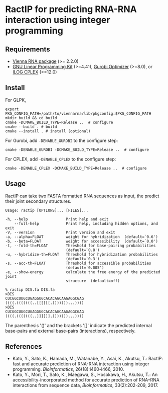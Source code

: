 RactIP for predicting RNA-RNA interaction using integer programming
===================================================================

Requirements
------------

* [Vienna RNA package](http://www.tbi.univie.ac.at/~ivo/RNA/) (>= 2.2.0)
* [GNU Linear Programming Kit](http://www.gnu.org/software/glpk/) (>=4.41),
  [Gurobi Optimizer](http://www.gurobi.com/) (>=8.0),
  or [ILOG CPLEX](http://www.ibm.com/software/products/ibmilogcple/) (>=12.0)

Install
-------

For GLPK,

	export PKG_CONFIG_PATH=/path/to/viennarna/lib/pkgconfig:$PKG_CONFIG_PATH
	mkdir build && cd build
	cmake -DCMAKE_BUILD_TYPE=Release ..  # configure
	cmake --build . # build
	cmake --install . # install (optional)

For Gurobi, add ``-DENABLE_GUROBI`` to the configure step:

	cmake -DENABLE_GUROBI -DCMAKE_BUILD_TYPE=Release ..  # configure

For CPLEX, add ``-DENABLE_CPLEX`` to the configure step:

	cmake -DENABLE_CPLEX -DCMAKE_BUILD_TYPE=Release ..  # configure


Usage
-----

RactIP can take two FASTA formatted RNA sequences as input, the
predict their joint secondary structures.

	Usage: ractip [OPTIONS]... [FILES]...

	-h, --help                 Print help and exit
        --full-help            Print help, including hidden options, and exit
	-V, --version              Print version and exit
	-a, --alpha=FLOAT          weight for hybridization  (default=`0.6')
	-b, --beta=FLOAT           weight for accessibility  (default=`0.0')
	-t, --fold-th=FLOAT        Threshold for base-pairing probabilities
                               (default=`0.8')
	-u, --hybridize-th=FLOAT   Threshold for hybridization probabilities
                               (default=`0.3')
	-s, --acc-th=FLOAT         Threshold for accessible probabilities
                               (default=`0.005')
	-e, --show-energy          calculate the free energy of the predicted joint
                               structure  (default=off)

	% ractip DIS.fa DIS.fa
	>DIS
	CUCGGCUUGCUGAGGUGCACACAGCAAGAGGCGAG
	((((.(((((((..[[[[[[.)))))))...))))
	>DIS
	CUCGGCUUGCUGAGGUGCACACAGCAAGAGGCGAG
	((((.(((((((..]]]]]].)))))))...))))

The parenthesis '()' and the brackets '[]' indicate the predicted
internal base-pairs and external base-pairs (interactions),
respectively. 


References
----------

* Kato, Y., Sato, K., Hamada, M., Watanabe, Y., Asai, K., Akutsu, T.:
  RactIP: fast and accurate prediction of RNA-RNA interaction using
  integer programming. *Bioinformatics*, 26(18):i460-i466, 2010.
* Kato, Y., Mori, T., Sato, K., Maegawa, S., Hosokawa, H., Akutsu, T.:
  An accessibility-incorporated method for accurate prediction of RNA–RNA 
  interactions from sequence data, *Bioinformatics*, 33(2):202-209, 2017.
